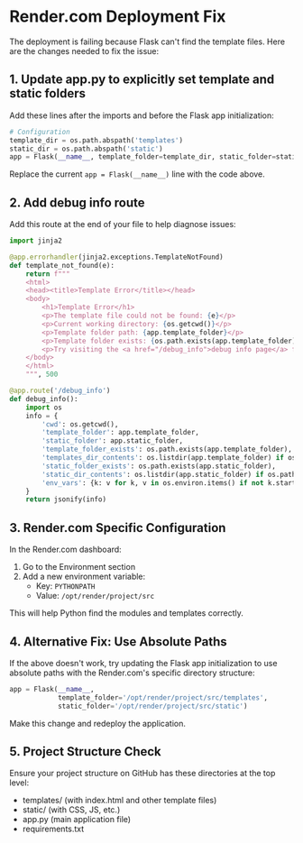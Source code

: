 # Render.com Deployment Fix

The deployment is failing because Flask can't find the template files. Here are the changes needed to fix the issue:

## 1. Update app.py to explicitly set template and static folders

Add these lines after the imports and before the Flask app initialization:

```python
# Configuration
template_dir = os.path.abspath('templates')
static_dir = os.path.abspath('static')
app = Flask(__name__, template_folder=template_dir, static_folder=static_dir)
```

Replace the current `app = Flask(__name__)` line with the code above.

## 2. Add debug info route

Add this route at the end of your file to help diagnose issues:

```python
import jinja2

@app.errorhandler(jinja2.exceptions.TemplateNotFound)
def template_not_found(e):
    return f"""
    <html>
    <head><title>Template Error</title></head>
    <body>
        <h1>Template Error</h1>
        <p>The template file could not be found: {e}</p>
        <p>Current working directory: {os.getcwd()}</p>
        <p>Template folder path: {app.template_folder}</p>
        <p>Template folder exists: {os.path.exists(app.template_folder)}</p>
        <p>Try visiting the <a href="/debug_info">debug info page</a> for more information.</p>
    </body>
    </html>
    """, 500

@app.route('/debug_info')
def debug_info():
    import os
    info = {
        'cwd': os.getcwd(),
        'template_folder': app.template_folder,
        'static_folder': app.static_folder,
        'template_folder_exists': os.path.exists(app.template_folder),
        'templates_dir_contents': os.listdir(app.template_folder) if os.path.exists(app.template_folder) else 'N/A',
        'static_folder_exists': os.path.exists(app.static_folder),
        'static_dir_contents': os.listdir(app.static_folder) if os.path.exists(app.static_folder) else 'N/A',
        'env_vars': {k: v for k, v in os.environ.items() if not k.startswith('_')}
    }
    return jsonify(info)
```

## 3. Render.com Specific Configuration

In the Render.com dashboard:

1. Go to the Environment section
2. Add a new environment variable:
   - Key: `PYTHONPATH`
   - Value: `/opt/render/project/src`

This will help Python find the modules and templates correctly.

## 4. Alternative Fix: Use Absolute Paths

If the above doesn't work, try updating the Flask app initialization to use absolute paths with the Render.com's specific directory structure:

```python
app = Flask(__name__, 
            template_folder='/opt/render/project/src/templates',
            static_folder='/opt/render/project/src/static')
```

Make this change and redeploy the application.

## 5. Project Structure Check

Ensure your project structure on GitHub has these directories at the top level:
- templates/ (with index.html and other template files)
- static/ (with CSS, JS, etc.)
- app.py (main application file)
- requirements.txt 